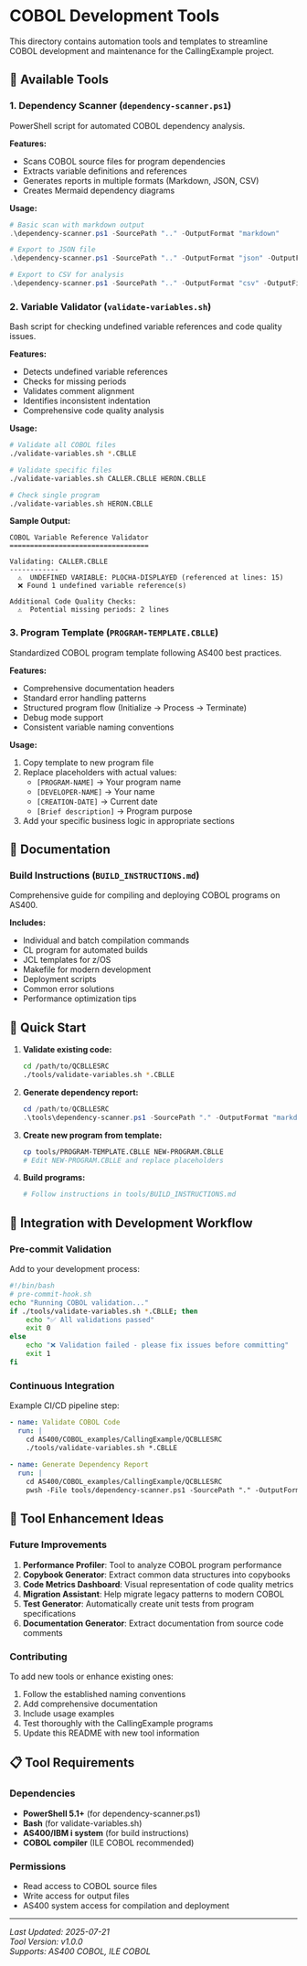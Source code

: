 # COBOL Development Tools

This directory contains automation tools and templates to streamline COBOL development and maintenance for the CallingExample project.

## 🔧 Available Tools

### 1. Dependency Scanner (`dependency-scanner.ps1`)
PowerShell script for automated COBOL dependency analysis.

**Features:**
- Scans COBOL source files for program dependencies
- Extracts variable definitions and references
- Generates reports in multiple formats (Markdown, JSON, CSV)
- Creates Mermaid dependency diagrams

**Usage:**
```powershell
# Basic scan with markdown output
.\dependency-scanner.ps1 -SourcePath ".." -OutputFormat "markdown"

# Export to JSON file
.\dependency-scanner.ps1 -SourcePath ".." -OutputFormat "json" -OutputFile "dependencies.json"

# Export to CSV for analysis
.\dependency-scanner.ps1 -SourcePath ".." -OutputFormat "csv" -OutputFile "dependencies.csv"
```

### 2. Variable Validator (`validate-variables.sh`)
Bash script for checking undefined variable references and code quality issues.

**Features:**
- Detects undefined variable references
- Checks for missing periods
- Validates comment alignment
- Identifies inconsistent indentation
- Comprehensive code quality analysis

**Usage:**
```bash
# Validate all COBOL files
./validate-variables.sh *.CBLLE

# Validate specific files
./validate-variables.sh CALLER.CBLLE HERON.CBLLE

# Check single program
./validate-variables.sh HERON.CBLLE
```

**Sample Output:**
```
COBOL Variable Reference Validator
==================================

Validating: CALLER.CBLLE
------------
  ⚠️  UNDEFINED VARIABLE: PLOCHA-DISPLAYED (referenced at lines: 15)
  ❌ Found 1 undefined variable reference(s)

Additional Code Quality Checks:
  ⚠️  Potential missing periods: 2 lines
```

### 3. Program Template (`PROGRAM-TEMPLATE.CBLLE`)
Standardized COBOL program template following AS400 best practices.

**Features:**
- Comprehensive documentation headers
- Standard error handling patterns
- Structured program flow (Initialize → Process → Terminate)
- Debug mode support
- Consistent variable naming conventions

**Usage:**
1. Copy template to new program file
2. Replace placeholders with actual values:
   - `[PROGRAM-NAME]` → Your program name
   - `[DEVELOPER-NAME]` → Your name
   - `[CREATION-DATE]` → Current date
   - `[Brief description]` → Program purpose
3. Add your specific business logic in appropriate sections

## 📖 Documentation

### Build Instructions (`BUILD_INSTRUCTIONS.md`)
Comprehensive guide for compiling and deploying COBOL programs on AS400.

**Includes:**
- Individual and batch compilation commands
- CL program for automated builds
- JCL templates for z/OS
- Makefile for modern development
- Deployment scripts
- Common error solutions
- Performance optimization tips

## 🚀 Quick Start

1. **Validate existing code:**
   ```bash
   cd /path/to/QCBLLESRC
   ./tools/validate-variables.sh *.CBLLE
   ```

2. **Generate dependency report:**
   ```powershell
   cd /path/to/QCBLLESRC
   .\tools\dependency-scanner.ps1 -SourcePath "." -OutputFormat "markdown" -OutputFile "current-dependencies.md"
   ```

3. **Create new program from template:**
   ```bash
   cp tools/PROGRAM-TEMPLATE.CBLLE NEW-PROGRAM.CBLLE
   # Edit NEW-PROGRAM.CBLLE and replace placeholders
   ```

4. **Build programs:**
   ```bash
   # Follow instructions in tools/BUILD_INSTRUCTIONS.md
   ```

## 🎯 Integration with Development Workflow

### Pre-commit Validation
Add to your development process:
```bash
#!/bin/bash
# pre-commit-hook.sh
echo "Running COBOL validation..."
if ./tools/validate-variables.sh *.CBLLE; then
    echo "✅ All validations passed"
    exit 0
else
    echo "❌ Validation failed - please fix issues before committing"
    exit 1
fi
```

### Continuous Integration
Example CI/CD pipeline step:
```yaml
- name: Validate COBOL Code
  run: |
    cd AS400/COBOL_examples/CallingExample/QCBLLESRC
    ./tools/validate-variables.sh *.CBLLE
    
- name: Generate Dependency Report
  run: |
    cd AS400/COBOL_examples/CallingExample/QCBLLESRC
    pwsh -File tools/dependency-scanner.ps1 -SourcePath "." -OutputFormat "json" -OutputFile "build-artifacts/dependencies.json"
```

## 🔄 Tool Enhancement Ideas

### Future Improvements
1. **Performance Profiler**: Tool to analyze COBOL program performance
2. **Copybook Generator**: Extract common data structures into copybooks
3. **Code Metrics Dashboard**: Visual representation of code quality metrics
4. **Migration Assistant**: Help migrate legacy patterns to modern COBOL
5. **Test Generator**: Automatically create unit tests from program specifications
6. **Documentation Generator**: Extract documentation from source code comments

### Contributing
To add new tools or enhance existing ones:
1. Follow the established naming conventions
2. Add comprehensive documentation
3. Include usage examples
4. Test thoroughly with the CallingExample programs
5. Update this README with new tool information

## 📋 Tool Requirements

### Dependencies
- **PowerShell 5.1+** (for dependency-scanner.ps1)
- **Bash** (for validate-variables.sh)
- **AS400/IBM i system** (for build instructions)
- **COBOL compiler** (ILE COBOL recommended)

### Permissions
- Read access to COBOL source files
- Write access for output files
- AS400 system access for compilation and deployment

---

*Last Updated: 2025-07-21*  
*Tool Version: v1.0.0*  
*Supports: AS400 COBOL, ILE COBOL*